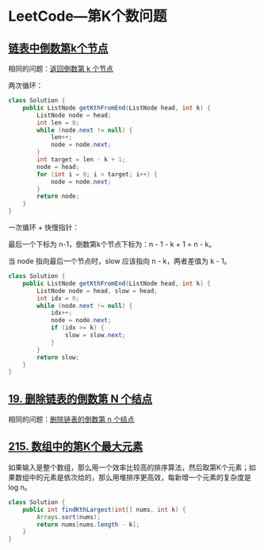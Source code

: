 # LeetCode—第K个数问题





## [链表中倒数第k个节点](https://leetcode-cn.com/problems/lian-biao-zhong-dao-shu-di-kge-jie-dian-lcof/)

相同的问题：[返回倒数第 k 个节点](https://leetcode-cn.com/problems/kth-node-from-end-of-list-lcci/)

两次循环：

```java
class Solution {
    public ListNode getKthFromEnd(ListNode head, int k) {
        ListNode node = head;
        int len = 0;
        while (node.next != null) {
            len++;
            node = node.next;
        }
        int target = len - k + 1;
        node = head;
        for (int i = 0; i < target; i++) {
            node = node.next;
        }
        return node;
    }
}
```

一次循环 + 快慢指针：

最后一个下标为 n-1，倒数第k个节点下标为：n - 1 - k + 1 = n - k。

当 node 指向最后一个节点时，slow 应该指向 n - k，两者差值为 k - 1。

```java
class Solution {
    public ListNode getKthFromEnd(ListNode head, int k) {
        ListNode node = head, slow = head;
        int idx = 0;
        while (node.next != null) {
            idx++;
            node = node.next;
            if (idx >= k) {
                slow = slow.next;
            }
        }
        return slow;
    }
}
```

## [19. 删除链表的倒数第 N 个结点](https://leetcode-cn.com/problems/remove-nth-node-from-end-of-list/)

相同的问题：[删除链表的倒数第 n 个结点](https://leetcode-cn.com/problems/SLwz0R/)





## [215. 数组中的第K个最大元素](https://leetcode-cn.com/problems/kth-largest-element-in-an-array/)

如果输入是整个数组，那么用一个效率比较高的排序算法，然后取第K个元素；如果数组中的元素是依次给的，那么用堆排序更高效，每新增一个元素的复杂度是 log n。

```java
class Solution {
    public int findKthLargest(int[] nums, int k) {
        Arrays.sort(nums);
        return nums[nums.length - k];
    }
}
```

